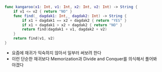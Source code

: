 

```swift
func kangaroo(x1: Int, v1: Int, x2: Int, v2: Int) -> String {
    if v1 <= v2 { return "NO" }
    func find(_ dagdak1: Int,_ dagdak2: Int) -> String {
        if x1 + dagdak1 == x2 + dagdak2 { return "YES" }
        if x1 + dagdak1 > x2 + dagdak2 { return "NO" }
        return find(dagdak1 + v1, dagdak2 + v2)
    }
    return find(v1, v2)
}
```

- 요즘에 재귀가 익숙하지 않아서 일부러 써보려 한다
- 이런 단순한 재귀보다 Memorization과 Divide and Conquer를 의식해서 풀어봐야겠다